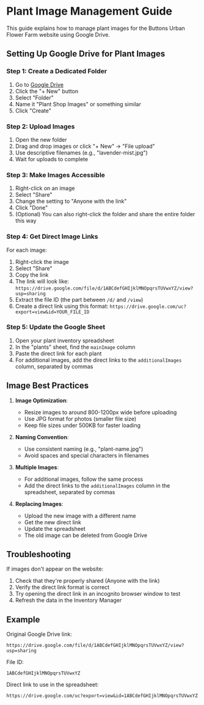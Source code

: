 # Plant Image Management Guide

This guide explains how to manage plant images for the Buttons Urban Flower Farm website using Google Drive.

## Setting Up Google Drive for Plant Images

### Step 1: Create a Dedicated Folder
1. Go to [Google Drive](https://drive.google.com)
2. Click the "+ New" button
3. Select "Folder"
4. Name it "Plant Shop Images" or something similar
5. Click "Create"

### Step 2: Upload Images
1. Open the new folder
2. Drag and drop images or click "+ New" → "File upload"
3. Use descriptive filenames (e.g., "lavender-mist.jpg")
4. Wait for uploads to complete

### Step 3: Make Images Accessible
1. Right-click on an image
2. Select "Share"
3. Change the setting to "Anyone with the link"
4. Click "Done"
5. (Optional) You can also right-click the folder and share the entire folder this way

### Step 4: Get Direct Image Links
For each image:
1. Right-click the image
2. Select "Share"
3. Copy the link
4. The link will look like: `https://drive.google.com/file/d/1ABCdefGHIjklMNOpqrsTUVwxYZ/view?usp=sharing`
5. Extract the file ID (the part between `/d/` and `/view`)
6. Create a direct link using this format: `https://drive.google.com/uc?export=view&id=YOUR_FILE_ID`

### Step 5: Update the Google Sheet
1. Open your plant inventory spreadsheet
2. In the "plants" sheet, find the `mainImage` column
3. Paste the direct link for each plant
4. For additional images, add the direct links to the `additionalImages` column, separated by commas

## Image Best Practices

1. **Image Optimization**:
   - Resize images to around 800-1200px wide before uploading
   - Use JPG format for photos (smaller file size)
   - Keep file sizes under 500KB for faster loading

2. **Naming Convention**:
   - Use consistent naming (e.g., "plant-name.jpg")
   - Avoid spaces and special characters in filenames

3. **Multiple Images**:
   - For additional images, follow the same process
   - Add the direct links to the `additionalImages` column in the spreadsheet, separated by commas

4. **Replacing Images**:
   - Upload the new image with a different name
   - Get the new direct link
   - Update the spreadsheet
   - The old image can be deleted from Google Drive

## Troubleshooting

If images don't appear on the website:
1. Check that they're properly shared (Anyone with the link)
2. Verify the direct link format is correct
3. Try opening the direct link in an incognito browser window to test
4. Refresh the data in the Inventory Manager

## Example

Original Google Drive link:
```
https://drive.google.com/file/d/1ABCdefGHIjklMNOpqrsTUVwxYZ/view?usp=sharing
```

File ID:
```
1ABCdefGHIjklMNOpqrsTUVwxYZ
```

Direct link to use in the spreadsheet:
```
https://drive.google.com/uc?export=view&id=1ABCdefGHIjklMNOpqrsTUVwxYZ
``` 
